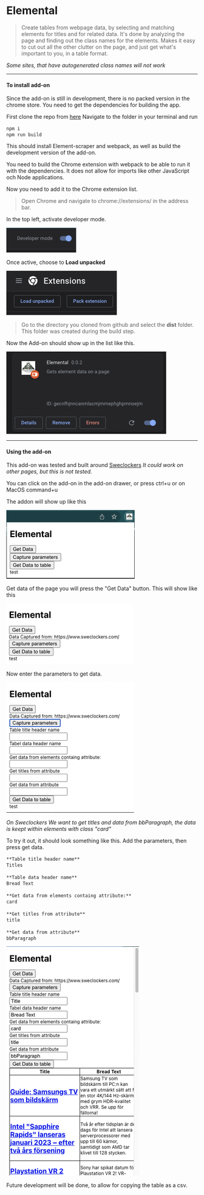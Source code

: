 # Elemental

> Create tables from webpage data, by selecting and matching elements for titles and for related data. It's done by analyzing the page and finding out the class names for the elements.
Makes it easy to cut out all the other clutter on the page, and just get what's important to you, in a table format.

*Some sites, that have autogenerated class names will not work*

---

#### To install add-on 

Since the add-on is still in development, there is no packed version in the chrome store. You need to get the dependencies for building the app.

First clone the repo from [here](https://github.com/BunnyCode/elemental)
Navigate to the folder in your terminal and run

```
npm i
npm run build
```

This should install Element-scraper and webpack, as well as build the development version of the add-on.

You need to build the Chrome extension with webpack to be able to run it with the dependencies. It does not allow for imports like other JavaScript och Node applications.

Now you need to add it to the Chrome extension list.

> Open Chrome and navigate to chrome://extensions/ in the address bar.

In the top left, activate developer mode.

![developer mode](/readme_img/developer_mode.png)

Once active, choose to **Load unpacked**

![Load unpacked](/readme_img/load_unpacked.png)

> Go to the directory you cloned from github and select the **dist** folder.
This folder was created during the build step.

Now the Add-on should show up in the list like this.

![Addon loaded](/readme_img/addon_loaded.png)

---

#### Using the add-on

This add-on was tested and built around [Sweclockers](https://www.sweclockers.com)
*It could work on other pages, but this is not tested.*

You can click on the add-on in the add-on drawer, or press ctrl+u or on MacOS command+u

The addon will show up like this

![init load](/readme_img/initial_addon_load.png)

Get data of the page you will press the "Get Data" button.
This will show like this

![data loaded](/readme_img/captured.png)

Now enter the parameters to get data.

![Params](/readme_img/addon_param.png)

*On Sweclockers We want to get titles and data from bbParagraph, the data is keept within elements with class "card"*

To try it out, it should look something like this.
Add the parameters, then press get data.

```
**Table title header name**
Titles

**Table data header name**
Bread Text

**Get data from elements containg attribute:**
card

**Get titles from attribute**
title

**Get data from attribute**
bbParagraph
```

![Data shown](/readme_img/data_grabbed.png)

Future development will be done, to allow for copying the table as a csv.